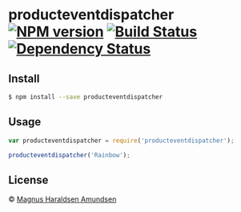 # producteventdispatcher [![NPM version][npm-image]][npm-url] [![Build Status][travis-image]][travis-url] [![Dependency Status][daviddm-image]][daviddm-url]
> 


## Install

```sh
$ npm install --save producteventdispatcher
```


## Usage

```js
var producteventdispatcher = require('producteventdispatcher');

producteventdispatcher('Rainbow');
```

## License

 © [Magnus Haraldsen Amundsen]()


[npm-image]: https://badge.fury.io/js/producteventdispatcher.svg
[npm-url]: https://npmjs.org/package/producteventdispatcher
[travis-image]: https://travis-ci.org/magnusharaldsenamundsen/producteventdispatcher.svg?branch=master
[travis-url]: https://travis-ci.org/magnusharaldsenamundsen/producteventdispatcher
[daviddm-image]: https://david-dm.org/magnusharaldsenamundsen/producteventdispatcher.svg?theme=shields.io
[daviddm-url]: https://david-dm.org/magnusharaldsenamundsen/producteventdispatcher
